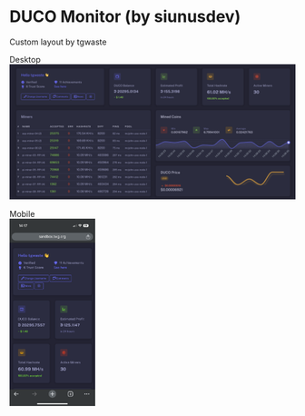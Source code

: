 # DUCO Monitor (by siunusdev)
Custom layout by tgwaste

Desktop
![duco-monitor Screenshot](
https://raw.githubusercontent.com/tgwaste/duco-monitor/main/v2023/screenshot.png)

Mobile <br>
<img src="https://raw.githubusercontent.com/tgwaste/duco-monitor/main/v2023/mobile.png" alt="duco-monitor Mobile Screenshot" width="30%">

